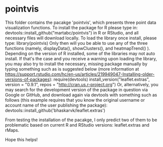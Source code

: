 # pointvis
This folder contains the pacakge 'pointvis', which presents three point data visualization functions.
To install the package for R please type in:
    devtools::install_github("martabc/pointvis")
in R or RStudio, and all necessary files will download locally. To load the library once install, please type:
    library(pointvis)
Only then will you be able to use any of the three functions (namely, displayData(), showClusters(), and heatmapTrend() ).
Depending on the version of R installed, some of the libraries may not auto install. If that's the case and you receive a warning upon loading the library, you may also try to install the necessary, missing package manually by typing something such as is suggested below (more information at https://support.rstudio.com/hc/en-us/articles/219949047-Installing-older-versions-of-packages):
    require(devtools)
    install_version("leaflet.extras", version = "0.9.1", repos = "http://cran.us.r-project.org")
Or, alternatively, you may search for the development version of the package in question via Google or GitHub, and download again via devtools with something such as follows (this example requires that you know the original username or account name of the user publishing the package):
    devtools::install_github('bhaskarvk/leaflet.extras')
    
From testing the installation of the pacakge, I only predict two of them to be problematic based on current R and RStudio versions:  leaflet.extras and rMaps.


Hope this helps!
